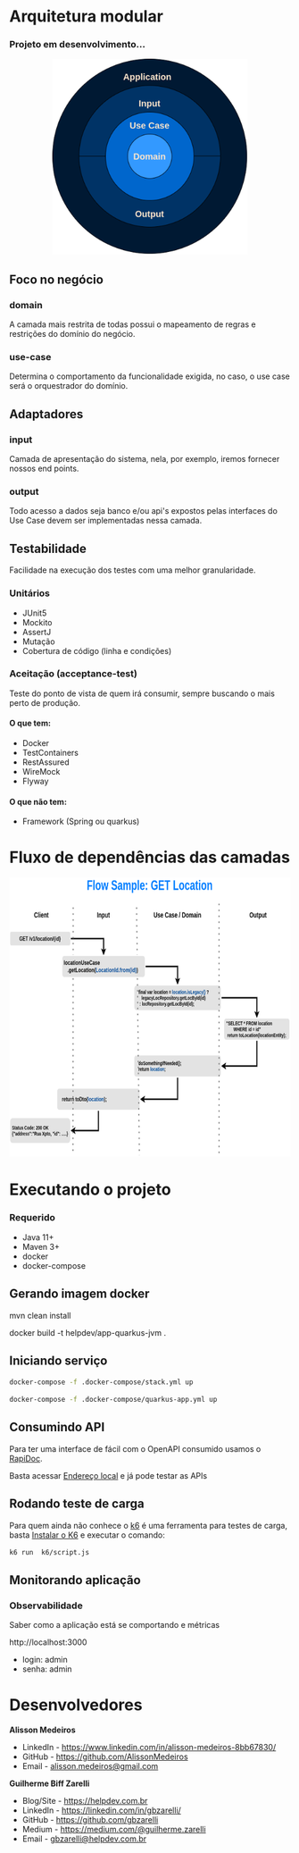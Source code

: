 # Arquitetura modular
### Projeto em desenvolvimento...

<p align="center">
    <img src="./images/arch.png" height="350">
</p>

## Foco no negócio

### domain
A camada mais restrita de todas possui o mapeamento de regras e restrições do domínio do negócio.

### use-case
Determina o comportamento da funcionalidade exigida, no caso, o use case será o orquestrador do domínio.

## Adaptadores

### input
Camada de apresentação do sistema, nela, por exemplo, iremos fornecer nossos end points.

### output
Todo acesso a dados seja banco e/ou api's expostos pelas interfaces do Use Case devem ser implementadas nessa camada.

## Testabilidade

Facilidade na execução dos testes com uma melhor granularidade.

### Unitários
- JUnit5
- Mockito
- AssertJ
- Mutação
- Cobertura de código (linha e condições)

### Aceitação (acceptance-test)
Teste do ponto de vista de quem irá consumir, sempre buscando o mais perto de produção.

#### O que tem:
- Docker
- TestContainers
- RestAssured
- WireMock
- Flyway

#### O que não tem:
- Framework (Spring ou quarkus)

# Fluxo de dependências das camadas

<p align="center">
    <img src="./images/flow.png" height="500">
</p>

# Executando o projeto

### Requerido

- Java 11+
- Maven 3+
- docker
- docker-compose

## Gerando imagem docker

mvn clean install

docker build  -t helpdev/app-quarkus-jvm .

## Iniciando serviço

```bash
docker-compose -f .docker-compose/stack.yml up
```
```bash
docker-compose -f .docker-compose/quarkus-app.yml up
```

## Consumindo API
Para ter uma interface de fácil com o OpenAPI consumido usamos o [RapiDoc](https://mrin9.github.io/RapiDoc/).

Basta acessar [Endereço local](http://localhost:5000) e já pode testar as APIs 


## Rodando teste de carga
Para quem ainda não conhece o [k6](https://k6.io/) é uma ferramenta para testes de carga, basta [Instalar o K6](https://k6.io/docs/getting-started/installation) e executar o comando:

```bash
k6 run  k6/script.js
```

## Monitorando aplicação

### Observabilidade
Saber como a aplicação está se comportando e métricas

http://localhost:3000
- login: admin
- senha: admin

# Desenvolvedores

**Alisson Medeiros**
- LinkedIn - https://www.linkedin.com/in/alisson-medeiros-8bb67830/
- GitHub - https://github.com/AlissonMedeiros
- Email - alisson.medeiros@gmail.com

**Guilherme Biff Zarelli**
- Blog/Site - https://helpdev.com.br
- LinkedIn - https://linkedin.com/in/gbzarelli/
- GitHub - https://github.com/gbzarelli
- Medium - https://medium.com/@guilherme.zarelli
- Email - gbzarelli@helpdev.com.br
